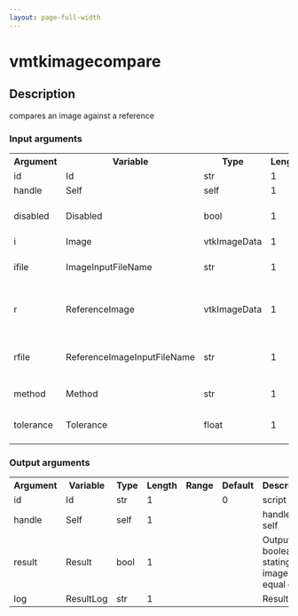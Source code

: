 ```yaml
---
layout: page-full-width
---
```

<h1>vmtkimagecompare</h1>
<h2>Description</h2>
compares an image against a reference
<h3>Input arguments</h3>
<table class="vmtkscripts">
<tr>
<th>Argument</th><th>Variable</th><th>Type</th><th>Length</th><th>Range</th><th>Default</th><th>Description</th>
</tr>
<tr><td>id</td><td>Id</td><td>str</td><td>1</td><td></td><td>0</td><td>script id</td>
</tr>
<tr><td>handle</td><td>Self</td><td>self</td><td>1</td><td></td><td></td><td>handle to self</td>
</tr>
<tr><td>disabled</td><td>Disabled</td><td>bool</td><td>1</td><td></td><td>0</td><td>disable execution and piping</td>
</tr>
<tr><td>i</td><td>Image</td><td>vtkImageData</td><td>1</td><td></td><td></td><td>the input image</td>
</tr>
<tr><td>ifile</td><td>ImageInputFileName</td><td>str</td><td>1</td><td></td><td></td><td>filename for the default Image reader</td>
</tr>
<tr><td>r</td><td>ReferenceImage</td><td>vtkImageData</td><td>1</td><td></td><td></td><td>the reference image to compare against</td>
</tr>
<tr><td>rfile</td><td>ReferenceImageInputFileName</td><td>str</td><td>1</td><td></td><td></td><td>filename for the default ReferenceImage reader</td>
</tr>
<tr><td>method</td><td>Method</td><td>str</td><td>1</td><td>["subtraction","range"]</td><td></td><td>method of the test</td>
</tr>
<tr><td>tolerance</td><td>Tolerance</td><td>float</td><td>1</td><td></td><td>1e-08</td><td>tolerance for numerical comparisons</td>
</tr>
</table>
<h3>Output arguments</h3>
<table class="vmtkscripts">
<tr>
<th>Argument</th><th>Variable</th><th>Type</th><th>Length</th><th>Range</th><th>Default</th><th>Description</th>
</tr>
<tr><td>id</td><td>Id</td><td>str</td><td>1</td><td></td><td>0</td><td>script id</td>
</tr>
<tr><td>handle</td><td>Self</td><td>self</td><td>1</td><td></td><td></td><td>handle to self</td>
</tr>
<tr><td>result</td><td>Result</td><td>bool</td><td>1</td><td></td><td></td><td>Output boolean stating if images are equal or not</td>
</tr>
<tr><td>log</td><td>ResultLog</td><td>str</td><td>1</td><td></td><td></td><td>Result Log</td>
</tr>
</table>

